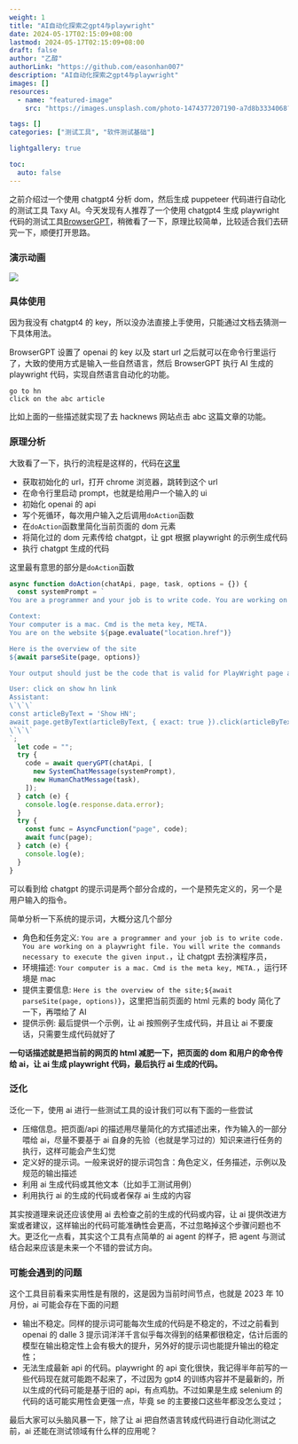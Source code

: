 ```yaml
---
weight: 1
title: "AI自动化探索之gpt4与playwright"
date: 2024-05-17T02:15:09+08:00
lastmod: 2024-05-17T02:15:09+08:00
draft: false
author: "乙醇"
authorLink: "https://github.com/easonhan007"
description: "AI自动化探索之gpt4与playwright"
images: []
resources:
  - name: "featured-image"
    src: "https://images.unsplash.com/photo-1474377207190-a7d8b3334068?w=300"

tags: []
categories: ["测试工具", "软件测试基础"]

lightgallery: true

toc:
  auto: false
---
```


之前介绍过一个使用 chatgpt4 分析 dom，然后生成 puppeteer 代码进行自动化的测试工具 Taxy AI。今天发现有人推荐了一个使用 chatgpt4 生成 playwright 代码的测试工具[BrowserGPT](https://github.com/mayt/BrowserGPT)，稍微看了一下，原理比较简单，比较适合我们去研究一下，顺便打开思路。

### 演示动画

![](https://github.com/mayt/BrowserGPT/raw/master/public/browsergpt.gif)

### 具体使用

因为我没有 chatgpt4 的 key，所以没办法直接上手使用，只能通过文档去猜测一下具体用法。

BrowserGPT 设置了 openai 的 key 以及 start url 之后就可以在命令行里运行了，大致的使用方式是输入一些自然语言，然后 BrowserGPT 执行 AI 生成的 playwright 代码，实现自然语言自动化的功能。

```
go to hn
click on the abc article
```

比如上面的一些描述就实现了去 hacknews 网站点击 abc 这篇文章的功能。

### 原理分析

大致看了一下，执行的流程是这样的，代码在[这里](https://github.com/mayt/BrowserGPT/blob/master/index.js)

- 获取初始化的 url，打开 chrome 浏览器，跳转到这个 url
- 在命令行里启动 prompt，也就是给用户一个输入的 ui
- 初始化 openai 的 api
- 写个死循环，每次用户输入之后调用`doAction`函数
- 在`doAction`函数里简化当前页面的 dom 元素
- 将简化过的 dom 元素传给 chatgpt，让 gpt 根据 playwright 的示例生成代码
- 执行 chatgpt 生成的代码

这里最有意思的部分是`doAction`函数

```javascript
async function doAction(chatApi, page, task, options = {}) {
  const systemPrompt = `
You are a programmer and your job is to write code. You are working on a playwright file. You will write the commands necessary to execute the given input. 

Context:
Your computer is a mac. Cmd is the meta key, META.
You are on the website ${page.evaluate("location.href")}

Here is the overview of the site
${await parseSite(page, options)}

Your output should just be the code that is valid for PlayWright page api. When given the option to use a timeout option, use 1s. Except when using page.goto() use 10s. For actions like click, use the force option to click on hidden elements.

User: click on show hn link
Assistant:
\`\`\`
const articleByText = 'Show HN';
await page.getByText(articleByText, { exact: true }).click(articleByText, {force: true, hidden: true});
\`\`\`
`;
  let code = "";
  try {
    code = await queryGPT(chatApi, [
      new SystemChatMessage(systemPrompt),
      new HumanChatMessage(task),
    ]);
  } catch (e) {
    console.log(e.response.data.error);
  }
  try {
    const func = AsyncFunction("page", code);
    await func(page);
  } catch (e) {
    console.log(e);
  }
}
```

可以看到给 chatgpt 的提示词是两个部分合成的，一个是预先定义的，另一个是用户输入的指令。

简单分析一下系统的提示词，大概分这几个部分

- 角色和任务定义: `You are a programmer and your job is to write code. You are working on a playwright file. You will write the commands necessary to execute the given input.`，让 chatgpt 去扮演程序员，
- 环境描述: `Your computer is a mac. Cmd is the meta key, META.`，运行环境是 mac
- 提供主要信息: `Here is the overview of the site;${await parseSite(page, options)}`，这里把当前页面的 html 元素的 body 简化了一下，再喂给了 AI
- 提供示例: 最后提供一个示例，让 ai 按照例子生成代码，并且让 ai 不要废话，只需要生成代码就好了

**一句话描述就是把当前的网页的 html 减肥一下，把页面的 dom 和用户的命令传给 ai，让 ai 生成 playwright 代码，最后执行 ai 生成的代码。**

### 泛化

泛化一下，使用 ai 进行一些测试工具的设计我们可以有下面的一些尝试

- 压缩信息。把页面/api 的描述用尽量简化的方式描述出来，作为输入的一部分喂给 ai，尽量不要基于 ai 自身的先验（也就是学习过的）知识来进行任务的执行，这样可能会产生幻觉
- 定义好的提示词。一般来说好的提示词包含：角色定义，任务描述，示例以及规范的输出描述
- 利用 ai 生成代码或其他文本（比如手工测试用例）
- 利用执行 ai 的生成的代码或者保存 ai 生成的内容

其实按道理来说还应该使用 ai 去检查之前的生成的代码或内容，让 ai 提供改进方案或者建议，这样输出的代码可能准确性会更高，不过忽略掉这个步骤问题也不大。更泛化一点看，其实这个工具有点简单的 ai agent 的样子，把 agent 与测试结合起来应该是未来一个不错的尝试方向。

### 可能会遇到的问题

这个工具目前看来实用性是有限的，这是因为当前时间节点，也就是 2023 年 10 月份，ai 可能会存在下面的问题

- 输出不稳定。同样的提示词可能每次生成的代码是不稳定的，不过之前看到 openai 的 dalle 3 提示词洋洋千言似乎每次得到的结果都很稳定，估计后面的模型在输出稳定性上会有极大的提升，另外好的提示词也能提升输出的稳定性；
- 无法生成最新 api 的代码。playwright 的 api 变化很快，我记得半年前写的一些代码现在就可能跑不起来了，不过因为 gpt4 的训练内容并不是最新的，所以生成的代码可能是基于旧的 api，有点鸡肋。不过如果是生成 selenium 的代码的话可能实用性会更强一点，毕竟 se 的主要接口这些年都没怎么变过；

最后大家可以头脑风暴一下，除了让 ai 把自然语言转成代码进行自动化测试之前，ai 还能在测试领域有什么样的应用呢？
